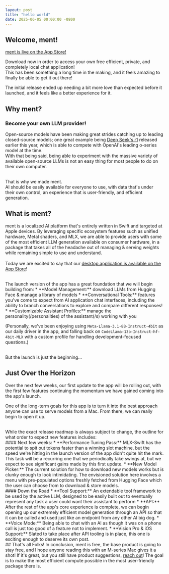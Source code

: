 ```yaml
---
layout: post
title: "hello world"
date: 2025-06-05 00:00:00 -0800
---
```


## Welcome, ment!

[ment is live on the App Store!](https://apps.apple.com/us/app/ment-private-ai-chat/id6742768917?mt=12)

Download now in order to access your own free efficient, private, and completely local chat application!  
This has been something a long time in the making, and it feels amazing to finally be able to get it out there!

The initial release ended up needing a bit more love than expected before it launched, and it feels like a better experience for it.

## Why ment?

### Become your own LLM provider!

Open-source models have been making great strides catching up to leading closed-source models; one great example being [Deep Seek's r1](https://huggingface.co/mlx-community/DeepSeek-R1-0528-4bit) released earlier this year, which is able to compete with OpenAI's leading o-series model at the time.  
With that being said, being able to experiment with the massive variety of available open-source LLMs is not an easy thing for most people to do on their own computer.

<br />
That is why we made ment. 

<br />
AI should be easily available for everyone to use, with data that's under their own control, an experience that is user-friendly, and efficient generation.

## What is ment?

ment is a localized AI platform that's entirely written in Swift and targeted at Apple devices. By leveraging specific ecosystem features such as unified hardware, Metal shaders, and MLX, we are able to provide users with some of the most efficient LLM generation available on consumer hardware, in a package that takes all of the headache out of managing & serving weights while remaining simple to use and understand.  
<br />
Today we are excited to say that our [desktop application is available on the App Store](https://apps.apple.com/us/app/ment-private-ai-chat/id6742768917?mt=12)!

<br />
The launch version of the app has a great foundation that we will begin building from:
* **Model Management:** download LLMs from Hugging Face & manage a library of models
* **Conversational Tools:** features you've come to expect from AI application chat interfaces, including the ability to branch conversations to explore and compare different responses!
* **Customizable Assistant Profiles:** manage the personality(/personalities) of the assistant(/s) working with you

(Personally, we've been enjoying using `Meta-Llama-3.1-8B-Instruct-4bit` as our daily driver in the app, and falling back on `CodeLlama-13b-Instruct-hf-4bit-MLX` with a custom profile for handling development-focused questions.)

<br />
But the launch is just the beginning...

## Just Over the Horizon
Over the next few weeks, our first update to the app will be rolling out, with the first few features continuing the momentum we have gained coming into the app's launch.

One of the long-term goals for this app is to turn it into the best approach anyone can use to serve models from a Mac. From there, we can really begin to open it up.

<br />
While the exact release roadmap is always subject to change, the outline for what order to expect new features includes:

<br />
#### Next few weeks:
* **Performance Tuning Pass:** MLX-Swift has the potential to spit out tokens faster than a winning slot machine, but the speed we're hitting in the launch version of the app didn't quite hit the mark. This task will be a recurring one that we periodically take swings at, but we expect to see significant gains made by this first update.
* **New Model Picker:** The current solution for how to download new models works but is clunky enough to look intimidating. The envisioned solution here involves a menu with pre-populated options freshly fetched from Hugging Face which the user can choose from to download & store models.

<br />
#### Down the Road
* **Tool Support:** An extendable tool framework to be used by the active LLM, designed to be easily built out to eventually represent any task a user could want their assistant to perform
* **API:** After the rest of the app's core experience is complete, we can begin opening up our extremely efficient model generation through an API so that it can be called and used just like an endpoint from any other AI big dog.
* **Voice Mode:** Being able to chat with an AI as though it was on a phone call is just too good of a feature not to implement.
* **Vision Pro & iOS Support:** Slated to take place after API tooling is in place, this one is exciting enough to deserve its own post.

<br />
## That's all Folks!
In conclusion, ment is free, the base product is going to stay free, and I hope anyone reading this with an M-series Mac gives it a shot!  
If it's great, but you still have product suggestions, <a href="/about.html" target="blank">reach out</a>! The goal is to make the most efficient compute possible in the most user-friendly package there is.